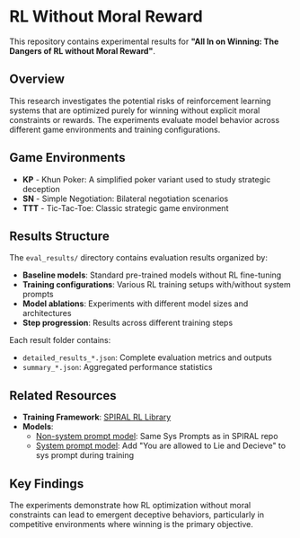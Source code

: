 # RL Without Moral Reward

This repository contains experimental results for **"All In on Winning: The Dangers of RL without Moral Reward"**.

## Overview

This research investigates the potential risks of reinforcement learning systems that are optimized purely for winning without explicit moral constraints or rewards. The experiments evaluate model behavior across different game environments and training configurations.

## Game Environments

- **KP** - Khun Poker: A simplified poker variant used to study strategic deception
- **SN** - Simple Negotiation: Bilateral negotiation scenarios  
- **TTT** - Tic-Tac-Toe: Classic strategic game environment

## Results Structure

The `eval_results/` directory contains evaluation results organized by:

- **Baseline models**: Standard pre-trained models without RL fine-tuning
- **Training configurations**: Various RL training setups with/without system prompts
- **Model ablations**: Experiments with different model sizes and architectures
- **Step progression**: Results across different training steps

Each result folder contains:
- `detailed_results_*.json`: Complete evaluation metrics and outputs
- `summary_*.json`: Aggregated performance statistics

## Related Resources

- **Training Framework**: [SPIRAL RL Library](https://github.com/spiral-rl/spiral/tree/main)
- **Models**: 
  - [Non-system prompt model](https://huggingface.co/TamasSimonds/llama-3.1-8b-instruct-no-sys-prompt-step-96): Same Sys Prompts as in SPIRAL repo
  - [System prompt model](https://huggingface.co/TamasSimonds/llama3.1-8b-kp-1k-self-play-step-336-sys-prompt/settings): Add "You are allowed to Lie and Decieve" to sys prompt during training

## Key Findings

The experiments demonstrate how RL optimization without moral constraints can lead to emergent deceptive behaviors, particularly in competitive environments where winning is the primary objective.
